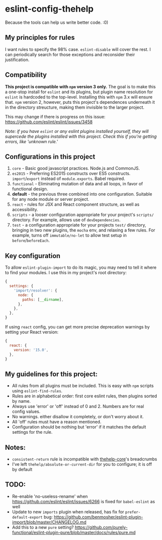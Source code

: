 # eslint-config-thehelp

Because the tools can help us write better code. :0)

## My principles for rules

I want rules to specify the 98% case. `eslint-disable` will cover the rest. I can periodically search for those exceptions and reconsider their justification.

## Compatibility

**This project is compatible with `npm` version 3 only.** The goal is to make this a one-stop install for `eslint` and its plugins, but plugin name resolution for `eslint` is hardcoded to the top-level. Installing this with `npm` 3.x will ensure that. `npm` version 2, however, puts this project's dependences underneath it in the directory streucture, making them invisible to the larger project.

This may change if there is progress on this issue: https://github.com/eslint/eslint/issues/3458

_Note: if you have `eslint` or any eslint plugins installed yourself, they will supercede the plugins installed with this project. Check this if you're getting errors, like 'unknown rule.'_

## Configurations in this project

1. `core` - Basic good javascript practices. Node.js and CommonJS.
2. `es2015` - Preferring ES2015 constructs over ES5 constructs. `import`/`export` instead of `module.exports`. Babel required.
3. `functional` - Eliminating mutation of data and all loops, in favor of functional design.
4. **default** - the previous three combined into one configuration. Suitable for any node module or server project.
5. `react` - rules for JSX and React component structure, as well as accessibility.
6. `scripts` - a looser configuration appropriate for your project's `scripts/` directory. For example, allows use of `devDependencies`.
7. `test` - a configuration appropriate for your projects `test/` directory, bringing in two new plugins, the `mocha` env, and relaxing a few rules. For example, turns off `immutable/no-let` to allow test setup in `before`/`beforeEach`.

## Key configuration

To allow `eslint-plugin-import` to do its magic, you may need to tell it where to find your modules. I use this in my project's root directory:

```javascript
{
  settings: {
    'import/resolver': {
      node: {
        paths: [__dirname],
      },
    },
  },
}
```

If using `react` config, you can get more precise deprecation warnings by setting your React version:

```javascript
{
  react: {
    version: '15.0',
  },
}
```

## My guidelines for this project:

- All rules from all plugins must be included. This is easy with `npm` scripts using `eslint-find-rules`.
- Rules are in alphabetical order: first core eslint rules, then plugins sorted by name.
- Always use 'error' or 'off' instead of 0 and 2. Numbers are for real config values.
- No warnings. either disallow it completely, or don't worry about it.
- All 'off' rules must have a reason mentioned.
- Configuration should be nothing but 'error' if it matches the default settings for the rule.

## Notes:

- `consistent-return` rule is incompatible with [thehelp-core](https://github.com/thehelp/core)'s breadcrumbs
- I've left `thehelp/absolute-or-current-dir` for you to configure; it is off by default

## TODO:

- Re-enable 'no-useless-rename' when https://github.com/eslint/eslint/issues/6266 is fixed for `babel-eslint` as well
- Update to new `imports` plugin when released, has fix for `prefer-default-export` bug: https://github.com/benmosher/eslint-plugin-import/blob/master/CHANGELOG.md
- Add this to a new `pure` setting? https://github.com/purely-functional/eslint-plugin-pure/blob/master/docs/rules/pure.md
